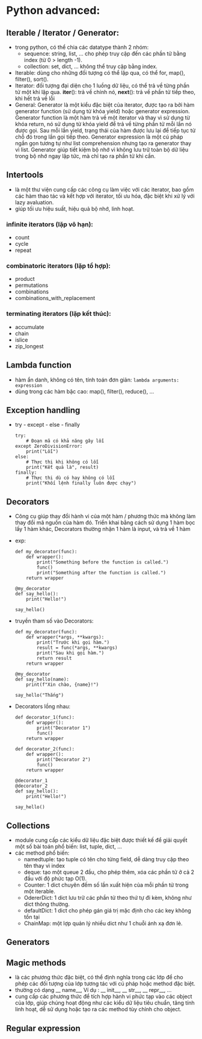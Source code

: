 # Python advanced:

## Iterable / Iterator / Generator:
- trong python, có thể chia các datatype thành 2 nhóm:
    - sequence: string, list, ... cho phép truy cập đến các phần tử bằng index (từ 0 > length -1).
    - collection: set, dict, ... không thể truy cập bằng index.
- Iterable: dùng cho những đối tượng có thể lặp qua, có thể for, map(), filter(), sort().
- Iterator: đối tượng đại diện cho 1 luồng dữ liệu, có thể trả về từng phần tử một khi lặp qua. __iter__(): trả về chính nó, __next__(): trả về phần tử tiếp theo, khi hết trả về lỗi
- General: Generator là một kiểu đặc biệt của iterator, được tạo ra bởi hàm generator function (sử dụng từ khóa yield) hoặc generator expression. Generator function là một hàm trả về một iterator và thay vì sử dụng từ khóa return, nó sử dụng từ khóa yield để trả về từng phần tử mỗi lần nó được gọi. Sau mỗi lần yield, trạng thái của hàm được lưu lại để tiếp tục từ chỗ đó trong lần gọi tiếp theo. Generator expression là một cú pháp ngắn gọn tương tự như list comprehension nhưng tạo ra generator thay vì list. Generator giúp tiết kiệm bộ nhớ vì không lưu trữ toàn bộ dữ liệu trong bộ nhớ ngay lập tức, mà chỉ tạo ra phần tử khi cần.


## Intertools
- là một thư viện cung cấp các công cụ làm việc với các iterator, bao gồm các hàm thao tác và kết hợp với iterator, tối ưu hóa, đặc biệt khi xử lý với lazy avaluation.
- giúp tối ưu hiệu suất, hiệu quả bộ nhớ, linh hoạt.

### infinite iterators (lặp vô hạn):
- count
- cycle
- repeat

### combinatoric iterators (lặp tổ hợp):
- product
- permutations
- combinations
- combinations_with_replacement

### terminating iterators (lặp kết thúc):
- accumulate
- chain
- islice
- zip_longest

## Lambda function
- hàm ẩn danh, không có tên, tính toán đơn giản: ```lambda arguments: expression```
- dùng trong các hàm bậc cao: map(), filter(), reduce(), ...

## Exception handling
- try - except - else - finally
    ```
    try:
        # Đoạn mã có khả năng gây lỗi
    except ZeroDivisionError:
        print("Lỗi")
    else:
        # Thực thi khi không có lỗi
        print("Kết quả là", result)
    finally:
        # Thực thi dù có hay không có lỗi
        print("Khối lệnh finally luôn được chạy")
    ```

## Decorators
- Công cụ giúp thay đổi hành vi của một hàm / phương thức mà không làm thay đổi mã nguồn của hàm đó. Triển khai bằng cách sử dụng 1 hàm bọc lấy 1 hàm khác, Decorators thường nhận 1 hàm là input, và trả về 1 hàm
- exp: 
    ```
    def my_decorator(func):
        def wrapper():
            print("Something before the function is called.")
            func()
            print("Something after the function is called.")
        return wrapper

    @my_decorator
    def say_hello():
        print("Hello!")

    say_hello()
   ```

- truyền tham số vào Decorators:
    ```
    def my_decorator(func):
        def wrapper(*args, **kwargs):
            print("Trước khi gọi hàm.")
            result = func(*args, **kwargs)
            print("Sau khi gọi hàm.")
            return result
        return wrapper

    @my_decorator
    def say_hello(name):
        print(f"Xin chào, {name}!")

    say_hello("Thắng")

    ```

- Decorators lồng nhau: 
    ```
    def decorator_1(func):
        def wrapper():
            print("Decorator 1")
            func()
        return wrapper

    def decorator_2(func):
        def wrapper():
            print("Decorator 2")
            func()
        return wrapper

    @decorator_1
    @decorator_2
    def say_hello():
        print("Hello!")

    say_hello()
    ```

## Collections
- module cung cấp các kiểu dữ liệu đặc biệt được thiết kế để giải quyết một số bài toán phổ biến: list, tuple, dict, ...
- các method phổ biến:
    - namedtuple: tạo tuple có tên cho từng field, dễ dàng truy cập theo tên thay vì index
    - deque: tạo một queue 2 đầu, cho phép thêm, xóa các phần tử ở cả 2 đầu với độ phức tạp O(1).
    - Counter: 1 dict chuyên đếm số lần xuất hiện của mỗi phần tử trong một iterable.
    - OdererDict: 1 dict lưu trữ các phần tử theo thứ tự đi kèm, không như dict thông thường.
    - defaultDict: 1 dict cho phép gán giá trị mặc định cho các key không tồn tại
    - ChainMap: một lợp quản lý nhiều dict như 1 chuỗi ánh xạ đơn lẻ. 

## Generators

## Magic methods
- là các phương thức đặc biệt, có thể định nghĩa trong các lớp để cho phép các đối tượng của lớp tương tác với cú pháp hoặc method đặc biệt.
- thường có dạng __ name__, Ví dụ : __ init__, __ str__, __ repr__, ...
- cung cấp các phương thức để tích hợp hành vi phức tạp vào các object của lớp, giúp chúng hoạt động như các kiểu dữ liệu tiêu chuẩn, tăng tính linh hoạt, dễ sử dụng hoặc tạo ra các method tùy chỉnh cho object.

## Regular expression

